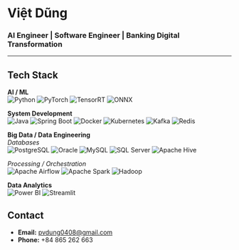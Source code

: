 # Việt Dũng

### **AI Engineer | Software Engineer | Banking Digital Transformation**

---

## Tech Stack


**AI / ML**  
![Python](https://img.shields.io/badge/-Python-blue?logo=python) ![PyTorch](https://img.shields.io/badge/-PyTorch-orange?logo=pytorch) ![TensorRT](https://img.shields.io/badge/-TensorRT-green?logo=nvidia) ![ONNX](https://img.shields.io/badge/-ONNX-blue?logo=onnx)


**System Development**  
![Java](https://img.shields.io/badge/-Java-red?logo=openjdk) ![Spring Boot](https://img.shields.io/badge/-Spring%20Boot-brightgreen?logo=springboot) ![Docker](https://img.shields.io/badge/-Docker-blue?logo=docker) ![Kubernetes](https://img.shields.io/badge/-Kubernetes-blue?logo=kubernetes) ![Kafka](https://img.shields.io/badge/-Apache%20Kafka-black?logo=apachekafka) ![Redis](https://img.shields.io/badge/-Redis-red?logo=redis)  


**Big Data / Data Engineering**  
*Databases*  
![PostgreSQL](https://img.shields.io/badge/-PostgreSQL-blue?logo=postgresql) ![Oracle](https://img.shields.io/badge/-Oracle-red?logo=oracle) ![MySQL](https://img.shields.io/badge/-MySQL-blue?logo=mysql) ![SQL Server](https://img.shields.io/badge/-SQL%20Server-lightgrey?logo=microsoftsqlserver) ![Apache Hive](https://img.shields.io/badge/-Hive-yellow?logo=apachehive) 

*Processing / Orchestration*  
![Apache Airflow](https://img.shields.io/badge/-Airflow-lightgrey?logo=apacheairflow) ![Apache Spark](https://img.shields.io/badge/-Spark-orange?logo=apachespark) ![Hadoop](https://img.shields.io/badge/-Hadoop-yellow?logo=apachehadoop)

 
**Data Analytics**  
![Power BI](https://img.shields.io/badge/-Power%20BI-yellow?logo=powerbi) ![Streamlit](https://img.shields.io/badge/-Streamlit-red?logo=streamlit)  


## Contact

- **Email:** pvdung0408@gmail.com  
- **Phone:** +84 865 262 663
